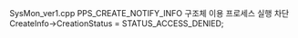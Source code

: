 SysMon_ver1.cpp
PPS_CREATE_NOTIFY_INFO 구조체 이용 프로세스 실행 차단
CreateInfo->CreationStatus = STATUS_ACCESS_DENIED;
